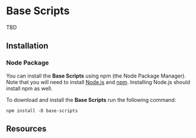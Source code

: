 # Base Scripts
TBD

## Installation

### Node Package
You can install the **Base Scripts** using npm (the Node Package Manager). Note that you will need to install [Node.js](https://nodejs.org/en/) and [npm](https://www.npmjs.com/). Installing Node.js should install npm as well.

To download and install the **Base Scripts** run the following command:
```
npm install -D base-scripts
```

## Resources